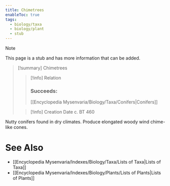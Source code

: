 ```yaml
---
title: Chimetrees
enableToc: true
tags:
  - biology/taxa
  - biology/plant
  - stub
---
```


> [!note]
> This page is a stub and has more information that can be added.

> [!summary] Chimetrees
> > [!info] Relation
> > ### Succeeds:
> > [[Encyclopedia Mysenvaria/Biology/Taxa/Conifers|Conifers]]
>
> > [!info] Creation Date
> > c. BT 460

Nutty conifers found in dry climates. Produce elongated woody wind chime-like cones.

# See Also
- [[Encyclopedia Mysenvaria/Indexes/Biology/Taxa/Lists of Taxa|Lists of Taxa]]
- [[Encyclopedia Mysenvaria/Indexes/Biology/Plants/Lists of Plants|Lists of Plants]]
